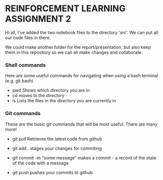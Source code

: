 # REINFORCEMENT LEARNING ASSIGNMENT 2

Hi all, I've added the two notebook files to the directory 'src'.
We can put all our code files in there.

We could make another folder for the report/presentation, but also keep them in this repository so we can all make changes and collaborate.

### Shell commands
Here are some useful commands for navigating when using a bash terminal (e.g. git bash)

- pwd
Shows which directory you are in
- cd <directory name>
moves to the directory
- ls
Lists the files in the directory you are currently in 

### Git commands
These are the basic git commands that will be most useful.
There are many more!

- git pull
Retrieves the latest code from github

- git add .
stages your changes for commiting

- git commit -m "some message"
makes a commit - a record of the state of the code with a message

- git push
pushes your commits to github